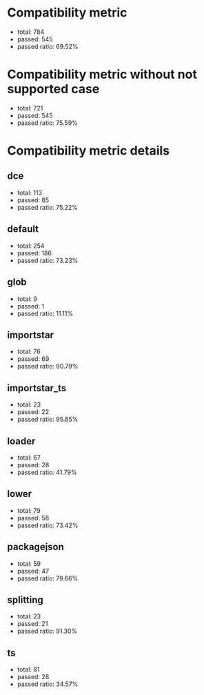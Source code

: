 # Compatibility metric
- total: 784
- passed: 545
- passed ratio: 69.52%
# Compatibility metric without not supported case
- total: 721
- passed: 545
- passed ratio: 75.59%
# Compatibility metric details
## dce
- total: 113
- passed: 85
- passed ratio: 75.22%
## default
- total: 254
- passed: 186
- passed ratio: 73.23%
## glob
- total: 9
- passed: 1
- passed ratio: 11.11%
## importstar
- total: 76
- passed: 69
- passed ratio: 90.79%
## importstar_ts
- total: 23
- passed: 22
- passed ratio: 95.65%
## loader
- total: 67
- passed: 28
- passed ratio: 41.79%
## lower
- total: 79
- passed: 58
- passed ratio: 73.42%
## packagejson
- total: 59
- passed: 47
- passed ratio: 79.66%
## splitting
- total: 23
- passed: 21
- passed ratio: 91.30%
## ts
- total: 81
- passed: 28
- passed ratio: 34.57%
